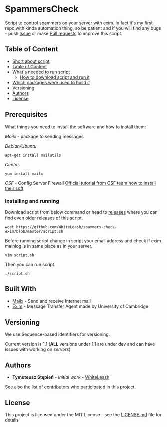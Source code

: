 # SpammersCheck
Script to control spammers on your server with exim.
In fact it's my first repo with kinda automation thing, so be patient and if you will find any bugs - push [Issue](https://github.com/WhiteLeash/spammers-check-exim/issues) or make [Pull requests](https://github.com/WhiteLeash/spammers-check-exim/pulls) to improve this script.

## Table of Content
- [Short about script](#SpammersCheck)
- [Table of Content](#Table-of-Content)
- [What's needed to run script](#Prerequisites)
    - [How to download script and run it](#Installing-and-running)
- [Which packages were used to build it](#Built-With)
- [Versioning](#Versioning)
- [Authors](#Authors)
- [License](#License)

## Prerequisites

What things you need to install the software and how to install them:

*Mailx* - package to sending messages

_Debian/Ubuntu_
```
apt-get install mailutils
```

_Centos_
```
yum install mailx
```

*CSF* - Config Server Firewall
[Official tutorial from CSF team how to install their soft](https://download.configserver.com/csf/install.txt)

### Installing and running

Download script from below command or head to [releases](https://github.com/WhiteLeash/spammers-check-exim/releases) where you can find even older releases of this script.
```
wget https://github.com/WhiteLeash/spammers-check-exim/blob/master/script.sh
```

Before running script change in script your email address and check if exim mainlog is in same place as in your server.
```
vim script.sh
```

Then you can run script.
```
./script.sh
```

## Built With

* [Mailx](https://linux.die.net/man/1/mailx) - Send and receive Internet mail
* [Exim](https://www.exim.org/) - Message Transfer Agent made by University of Cambridge

## Versioning

We use Sequence-based identifiers for versioning.

Current version is 1.1 (**ALL** versions under 1.1 are under dev and can have issues with working on *servers*)

## Authors

* **Tymoteusz Stępień** - *Initial work* - [WhiteLeash](https://github.com/WhiteLeash)

See also the list of [contributors](https://github.com/WhiteLeash/spammers-check-exim/graphs/contributors) who participated in this project.

## License

This project is licensed under the MIT License - see the [LICENSE.md](LICENSE.md) file for details
